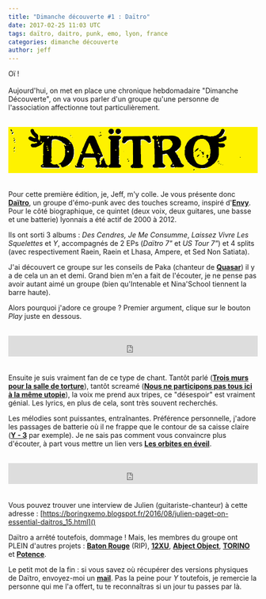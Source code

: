 ```yaml
---
title: "Dimanche découverte #1 : Daïtro"
date: 2017-02-25 11:03 UTC
tags: daïtro, daitro, punk, emo, lyon, france
categories: dimanche découverte
author: jeff
---
```

Oï !
<br/><br/>
Aujourd'hui, on met en place une chronique hebdomadaire "Dimanche Découverte", on va vous
parler d'un groupe qu'une personne de l'association affectionne tout particulièrement.
<br/><br/>

![Logo](2017-02-25-dimanche-decouverte-daitro/daitro-logo.png)
<br/><br/>

Pour cette première édition, je, Jeff, m'y colle. Je vous présente donc [**Daïtro**](https://daitro.bandcamp.com), un groupe d'émo-punk avec des touches screamo,
inspiré d'[**Envy**](https://www.youtube.com/watch?v=ezpuogyNf9w).
Pour le côté biographique, ce quintet (deux voix, deux guitares, une basse et une batterie) lyonnais a été actif de 2000 à 2012.

Ils ont sorti 3 albums : *Des Cendres, Je Me Consumme*,
*Laissez Vivre Les Squelettes* et *Y*, accompagnés de 2 EPs (*Daïtro 7"* et *US Tour 7"*) et 4 splits (avec respectivement Raein, Raein et Lhasa, Ampere, et Sed Non Satiata).

J'ai découvert ce groupe sur les conseils de Paka (chanteur de [**Quasar**](https://quasar2.bandcamp.com/album/fondation))
il y a de cela un an et demi. Grand bien m'en a fait de l'écouter, je ne pense pas avoir autant aimé un groupe (bien qu'Intenable et Nina'School tiennent la barre haute).

Alors pourquoi j'adore ce groupe ? Premier argument, clique sur le bouton *Play* juste en dessous.
<br/><br/>

<iframe style="border: 0; width: 100%; height: 42px;" src="https://bandcamp.com/EmbeddedPlayer/album=2135317898/size=small/bgcol=333333/linkcol=0f91ff/transparent=true/" seamless><a href="https://daitro.bandcamp.com/album/y">Y by Daitro</a></iframe>
<br/><br/>

Ensuite je suis vraiment fan de ce type de chant. Tantôt parlé ([**Trois murs pour la salle de torture**](https://daitro.bandcamp.com/track/trois-murs-pour-la-salle-de-torture)), tantôt screamé ([**Nous ne participons pas tous ici à la même utopie**](https://daitro.bandcamp.com/track/nous-ne-participons-pas-tous-ici-a-la-m-me-utopie)),
la voix me prend aux tripes, ce "désespoir" est vraiment génial. Les lyrics, en plus de cela, sont très souvent recherchés.

Les mélodies sont puissantes, entraînantes. Préférence personnelle, j'adore les passages de batterie où il ne frappe que le contour de sa caisse claire ([**Y - 3**](https://daitro.bandcamp.com/track/y-3) par exemple). Je ne sais pas comment vous convaincre plus d'écouter, à part vous mettre un lien vers [**Les orbites en éveil**](https://daitro.bandcamp.com/track/les-orbites-en-eveil).
<br/><br/>

<iframe style="border: 0; width: 100%; height: 42px;" src="https://bandcamp.com/EmbeddedPlayer/album=717699499/size=small/bgcol=333333/linkcol=0f91ff/transparent=true/" seamless><a href="https://daitro.bandcamp.com/album/laisser-vivre-les-squelettes">Laisser Vivre Les Squelettes by Daitro</a></iframe>
<br/><br/>

Vous pouvez trouver une interview de Julien (guitariste-chanteur) à cette adresse : [https://boringxemo.blogspot.fr/2016/08/julien-paget-on-essential-daitros_15.html]()

Daïtro a arrêté toutefois, dommage ! Mais, les membres du groupe ont PLEIN d'autres projets : [**Baton Rouge**](https://batonrougeband.bandcamp.com/) (RIP), [**12XU**](https://12xu.bandcamp.com/), [**Abject Object**](https://abjectobject.bandcamp.com/), [**TORINO**](https://wearetorino.bandcamp.com/) et [**Potence**](https://potence.bandcamp.com).

Le petit mot de la fin : si vous savez où récupérer des versions physiques de Daïtro, envoyez-moi un [**mail**](mailto:asso@punkisdead.fr).
Pas la peine pour *Y* toutefois, je remercie la personne qui me l'a offert, tu te reconnaîtras si un jour tu passes par là.

